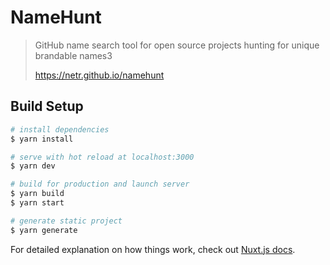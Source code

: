 # NameHunt

> GitHub name search tool for open source projects hunting for unique brandable names3
>
>https://netr.github.io/namehunt

## Build Setup

``` bash
# install dependencies
$ yarn install

# serve with hot reload at localhost:3000
$ yarn dev

# build for production and launch server
$ yarn build
$ yarn start

# generate static project
$ yarn generate
```

For detailed explanation on how things work, check out [Nuxt.js docs](https://nuxtjs.org).
